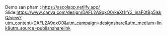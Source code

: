 Demo san pham : https://ascolapp.netlify.app/
Slide:https://www.canva.com/design/DAFL2A9qxO0/keXt1rY3_inaF0tBp5lskQ/view?utm_content=DAFL2A9qxO0&utm_campaign=designshare&utm_medium=link&utm_source=publishsharelink
